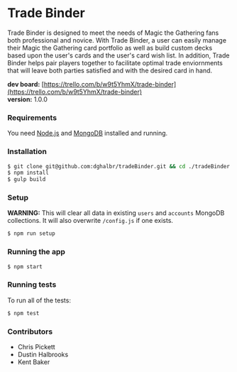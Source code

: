 # Trade Binder
Trade Binder is designed to meet the needs of Magic the Gathering fans both professional and novice. With Trade Binder, a user can easily manage their Magic the Gathering card portfolio as well as build custom decks based upon the user's cards and the user's card wish list. In addition, Trade Binder helps pair players together to facilitate optimal trade enviornments that will leave both parties satisfied and with the desired card in hand.

**dev board:** [https://trello.com/b/w9t5YhmX/trade-binder](https://trello.com/b/w9t5YhmX/trade-binder)</br>
**version:** 1.0.0


### Requirements
You need [Node.js](http://nodejs.org/download/) and
[MongoDB](http://www.mongodb.org/downloads) installed and running.


### Installation
```bash
$ git clone git@github.com:dghalbr/tradeBinder.git && cd ./tradeBinder
$ npm install
$ gulp build
```

### Setup
__WARNING:__ This will clear all data in existing `users` and `accounts` MongoDB collections. It will also overwrite `/config.js` if one
exists.

```bash
$ npm run setup
```

### Running the app
```bash
$ npm start
```


### Running tests
To run all of the tests:
```bash
$ npm test 
```


### Contributors
- Chris Pickett
- Dustin Halbrooks
- Kent Baker
